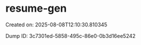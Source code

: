 # resume-gen

Created on: 2025-08-08T12:10:30.810345

Dump ID: 3c7301ed-5858-495c-86e0-0b3d16ee5242

